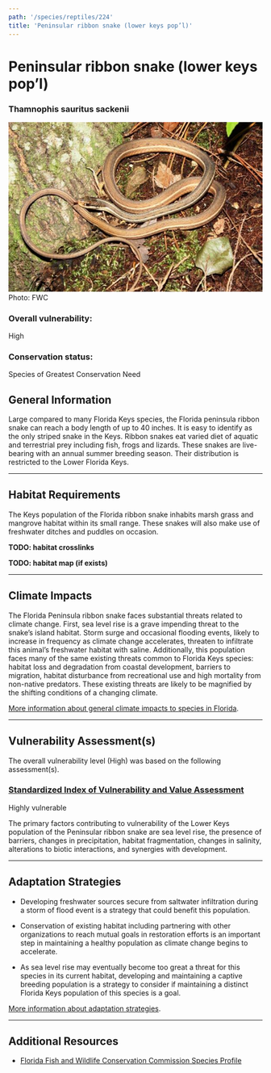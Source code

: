 ```yaml
---
path: '/species/reptiles/224'
title: 'Peninsular ribbon snake (lower keys pop’l)'
---
```


# Peninsular ribbon snake (lower keys pop’l)

### Thamnophis sauritus sackenii

<div id="TopSection">

<div class="header-photo"><img src="224.jpg" alt="Photo for Peninsular ribbon snake (lower keys pop’l)"/>
<figcaption>Photo: FWC</figcaption></div>

<div>

### Overall vulnerability:

<div class="vulnerability vulnerability-high">High</div>

### Conservation status:

Species of Greatest Conservation Need

</div>
</div>

## General Information

Large compared to many Florida Keys species, the Florida peninsula ribbon snake can reach a body length of up to 40 inches.  It is easy to identify as the only striped snake in the Keys.   Ribbon snakes eat varied diet of aquatic and terrestrial prey including fish, frogs and lizards.  These snakes are live-bearing with an annual summer breeding season.  Their distribution is restricted to the Lower Florida Keys.

<hr />

## Habitat Requirements



The Keys population of the Florida ribbon snake inhabits marsh grass and mangrove habitat within its small range.  These snakes will also make use of freshwater ditches and puddles on occasion.

**TODO: habitat crosslinks**

**TODO: habitat map (if exists)**

<hr />

## Climate Impacts

The Florida Peninsula ribbon snake faces substantial threats related to climate change.  First, sea level rise is a grave impending threat to the snake’s island habitat.  Storm surge and occasional flooding events, likely to increase in frequency as climate change accelerates, threaten to infiltrate this animal’s freshwater habitat with saline.  Additionally, this population faces many of the same existing threats common to Florida Keys species: habitat loss and degradation from coastal development, barriers to migration, habitat disturbance from recreational use and high mortality from non-native predators.  These existing threats are likely to be magnified by the shifting conditions of a changing climate.

[More information about general climate impacts to species in Florida](/impacts/species).



<hr />

## Vulnerability Assessment(s)

The overall vulnerability level (High) was based on the following assessment(s).
#### 
<div class="vulnerability-header">
<h3><a href="/impacts/vulnerability/sivva/species">Standardized Index of Vulnerability and Value Assessment</a></h3>
<div class="vulnerability vulnerability-high">Highly vulnerable</div>
</div> 

The primary factors contributing to vulnerability of the Lower Keys population of the Peninsular ribbon snake are sea level rise, the presence of barriers, changes in precipitation, habitat fragmentation, changes in salinity, alterations to biotic interactions, and synergies with development.


<hr />

## Adaptation Strategies

- Developing freshwater sources secure from saltwater infiltration during a storm of flood event is a strategy that could benefit this population.

- Conservation of existing habitat including partnering with other organizations to reach mutual goals in restoration efforts is an important step in maintaining a healthy population as climate change begins to accelerate.

- As sea level rise may eventually become too great a threat for this species in its current habitat, developing and maintaining a captive breeding population is a strategy to consider if maintaining a distinct Florida Keys population of this species is a goal.

[More information about adaptation strategies](/strategies).

<hr />


## Additional Resources

- [Florida Fish and Wildlife Conservation Commission Species Profile](https://myfwc.com/wildlifehabitats/profiles/reptiles/snakes/peninsula-ribbon-snake/)
